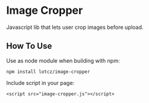 # Image Cropper

Javascript lib that lets user crop images before upload.

## How To Use

Use as node module when building with npm:

	npm install lotcz/image-cropper

Include script in your page:

    <script src="image-cropper.js"></script>

